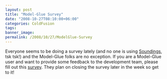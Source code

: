 ```yaml
---
layout: post
title: "Model-Glue Survey"
date: "2008-10-27T08:10:00+06:00"
categories: ColdFusion 
tags: 
banner_image: 
permalink: /2008/10/27/ModelGlue-Survey
---
```


Everyone seems to be doing a survey lately (and no one is using <a href="http://soundings.riaforge.org">Soundings</a>, tsk tsk!) and the Model-Glue folks are no exception. If you are a Model-Glue user and want to provide some feedback to the development team, please fill out this <a href="http://spreadsheets.google.com/viewform?key=pV_YPtP0HXyYxlOXmNduDVA">survey</a>. They plan on closing the survey later in the week so get to it!